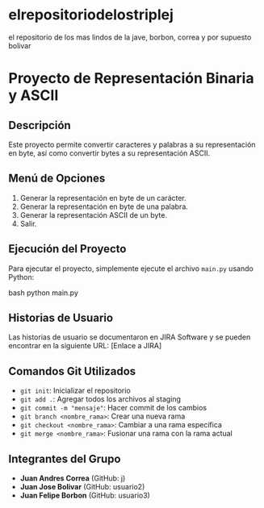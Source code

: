 # elrepositoriodelostriplej
el repositorio de los mas lindos de la jave, borbon, correa y por supuesto bolivar
# Proyecto de Representación Binaria y ASCII

## Descripción
Este proyecto permite convertir caracteres y palabras a su representación en byte, así como convertir bytes a su representación ASCII.

## Menú de Opciones
1. Generar la representación en byte de un carácter.
2. Generar la representación en byte de una palabra.
3. Generar la representación ASCII de un byte.
4. Salir.

## Ejecución del Proyecto
Para ejecutar el proyecto, simplemente ejecute el archivo `main.py` usando Python:

bash
python main.py


## Historias de Usuario
Las historias de usuario se documentaron en JIRA Software y se pueden encontrar en la siguiente URL: [Enlace a JIRA]

## Comandos Git Utilizados
- `git init`: Inicializar el repositorio
- `git add .`: Agregar todos los archivos al staging
- `git commit -m "mensaje"`: Hacer commit de los cambios
- `git branch <nombre_rama>`: Crear una nueva rama
- `git checkout <nombre_rama>`: Cambiar a una rama específica
- `git merge <nombre_rama>`: Fusionar una rama con la rama actual

## Integrantes del Grupo
- **Juan Andres Correa** (GitHub: j)
- **Juan Jose Bolivar** (GitHub: usuario2)
- **Juan Felipe Borbon** (GitHub: usuario3)
